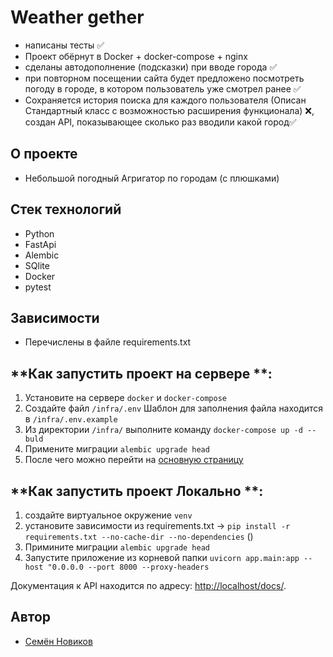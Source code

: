 # Weather gether

- написаны тесты ✅
- Проект обёрнут в Docker + docker-compose + nginx
- сделаны автодополнение (подсказки) при вводе города ✅
- при повторном посещении сайта будет предложено посмотреть погоду в городе,
в котором пользователь уже смотрел ранее ✅
- Сохраняется история поиска для каждого пользователя (Описан Стандартный класс с возможностью расширения функционала) ❌,
создан API, показывающее сколько раз вводили какой город✅

## О проекте

- Небольшой погодный Агригатор по городам (с плюшками)

## Стек технологий

- Python
- FastApi
- Alembic
- SQlite
- Docker
- pytest

## Зависимости

- Перечислены в файле requirements.txt

## **Как запустить проект на сервере **:

1. Установите на сервере `docker` и `docker-compose`
2. Создайте файл `/infra/.env` Шаблон для заполнения файла находится в `/infra/.env.example`
3. Из директории `/infra/` выполните команду `docker-compose up -d --buld`
4. Примените миграции `alembic upgrade head`
5. После чего можно перейти на [основную страницу](http://localhost/weather/)

## **Как запустить проект Локально **:
1. создайте виртуальное окружение `venv`
2. установите зависимости из requirements.txt -> `pip install -r requirements.txt --no-cache-dir --no-dependencies` ()
3. Примините миграции `alembic upgrade head`
4. Запустите приложение из корневой папки `uvicorn app.main:app --host "0.0.0.0 --port 8000 --proxy-headers`

Документация к API находится по адресу: <http://localhost/docs/>.

## Автор

- [Семён Новиков](https://github.com/Sovraska) 
